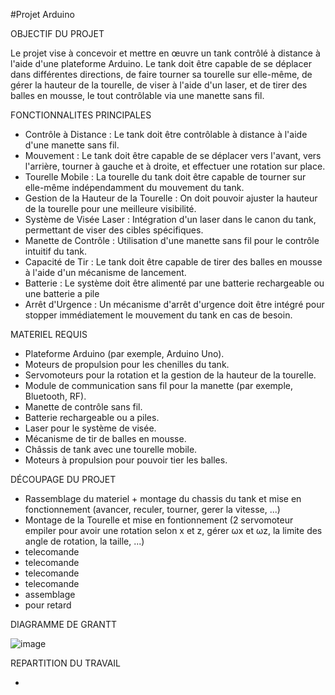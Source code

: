 #Projet Arduino

OBJECTIF DU PROJET

  Le projet vise à concevoir et mettre en œuvre un tank contrôlé à distance à l'aide d'une plateforme Arduino. Le tank doit être capable de se déplacer dans différentes directions, de faire tourner sa tourelle sur elle-même, de gérer la hauteur de la tourelle, de viser à l'aide d'un laser, et de tirer des balles en mousse, le tout contrôlable via une manette sans fil.

FONCTIONNALITES PRINCIPALES 

  - Contrôle à Distance : Le tank doit être contrôlable à distance à l'aide d'une manette sans fil.
  - Mouvement : Le tank doit être capable de se déplacer vers l'avant, vers l'arrière, tourner à gauche et à droite, et effectuer une rotation sur place.
  - Tourelle Mobile : La tourelle du tank doit être capable de tourner sur elle-même indépendamment du mouvement du tank.
  - Gestion de la Hauteur de la Tourelle : On doit pouvoir ajuster la hauteur de la tourelle pour une meilleure visibilité.
  - Système de Visée Laser : Intégration d'un laser dans le canon du tank, permettant de viser des cibles spécifiques.
  - Manette de Contrôle : Utilisation d'une manette sans fil pour le contrôle intuitif du tank.
  - Capacité de Tir : Le tank doit être capable de tirer des balles en mousse à l'aide d'un mécanisme de lancement.
  - Batterie : Le système doit être alimenté par une batterie rechargeable ou une batterie a pile
  - Arrêt d'Urgence : Un mécanisme d'arrêt d'urgence doit être intégré pour stopper immédiatement le mouvement du tank en cas de besoin.

MATERIEL REQUIS 

  - Plateforme Arduino (par exemple, Arduino Uno).
  - Moteurs de propulsion pour les chenilles du tank.
  - Servomoteurs pour la rotation et la gestion de la hauteur de la tourelle.
  - Module de communication sans fil pour la manette (par exemple, Bluetooth, RF).
  - Manette de contrôle sans fil.
  - Batterie rechargeable ou a piles.
  - Laser pour le système de visée.
  - Mécanisme de tir de balles en mousse.
  - Châssis de tank avec une tourelle mobile.
  - Moteurs à propulsion pour pouvoir tier les balles.


DÉCOUPAGE DU PROJET

  -  Rassemblage du materiel + montage du chassis du tank et mise en fonctionnement (avancer, reculer, tourner, gerer la vitesse, ...)
  -  Montage de la Tourelle et mise en fontionnement (2 servomoteur empiler pour avoir une rotation selon x et z, gérer ωx et ωz, la limite des angle de rotation, la taille, ...)
  -  telecomande
  -  telecomande
  -  telecomande
  -  telecomande
  -  assemblage 
  -  pour retard

DIAGRAMME DE GRANTT

  ![image](https://github.com/bogwee/ProjetArduino/assets/134391638/991a4729-1731-4748-9e89-312c01149f2c)

REPARTITION DU TRAVAIL

  - 
